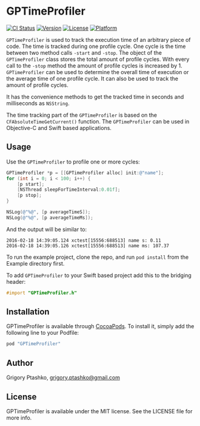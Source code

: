 # GPTimeProfiler

[![CI Status](http://img.shields.io/travis/GrigoryPtashko/GPTimeProfiler.svg?style=flat)](https://travis-ci.org/GrigoryPtashko/GPTimeProfiler)
[![Version](https://img.shields.io/cocoapods/v/GPTimeProfiler.svg?style=flat)](http://cocoapods.org/pods/GPTimeProfiler)
[![License](https://img.shields.io/cocoapods/l/GPTimeProfiler.svg?style=flat)](http://cocoapods.org/pods/GPTimeProfiler)
[![Platform](https://img.shields.io/cocoapods/p/GPTimeProfiler.svg?style=flat)](http://cocoapods.org/pods/GPTimeProfiler)

`GPTimeProfiler` is used to track the execution time of an arbitrary piece of code. The time is tracked during one
profile cycle. One cycle is the time between two method calls `-start` and `-stop`. The object of the `GPTimeProfiler`
class stores the total amount of profile cycles. With every call to the `-stop` method the amount of profile
cycles is increased by 1. `GPTimeProfiler` can be used to determine the overall time of execution or the average
time of one profile cycle. It can also be used to track the amount of profile cycles.

It has the convenience methods to get the tracked time in seconds and milliseconds as `NSString`.

The time tracking part of the `GPTimeProfiler` is based on the `CFAbsoluteTimeGetCurrent()` function.
The `GPTimeProfiler` can be used in Objective-C and Swift based applications.

## Usage

Use the `GPTimeProfiler` to profile one or more cycles:

```objective-c
GPTimeProfiler *p = [[GPTimeProfiler alloc] init:@"name"];
for (int i = 0; i < 100; i++) {
    [p start];
    [NSThread sleepForTimeInterval:0.01f];
    [p stop];
}

NSLog(@"%@", [p averageTimeS]);
NSLog(@"%@", [p averageTimeMs]);
```

And the output will be similar to:

```console
2016-02-18 14:39:05.124 xctest[15556:688513] name s: 0.11
2016-02-18 14:39:05.126 xctest[15556:688513] name ms: 107.37
```

To run the example project, clone the repo, and run `pod install` from the Example directory first.

To add `GPTimeProfiler` to your Swift based project add this to the bridging header:

```objective-c
#import "GPTimeProfiler.h"
```

## Installation

GPTimeProfiler is available through [CocoaPods](http://cocoapods.org). To install
it, simply add the following line to your Podfile:

```ruby
pod "GPTimeProfiler"
```

## Author

Grigory Ptashko, grigory.ptashko@gmail.com

## License

GPTimeProfiler is available under the MIT license. See the LICENSE file for more info.
